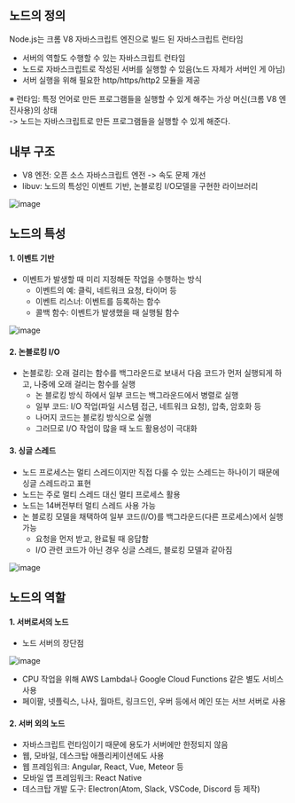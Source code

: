 ## 노드의 정의
Node.js는 크롬 V8 자바스크립트 엔진으로 빌드 된 자바스크립트 런타임
* 서버의 역할도 수행할 수 있는 자바스크립트 런타임
* 노드로 자바스크립트로 작성된 서버를 실행할 수 있음(노드 자체가 서버인 게 아님)
* 서버 실행을 위해 필요한 http/https/http2 모듈을 제공

※ 런타임: 특정 언어로 만든 프로그램들을 실행할 수 있게 해주는 가상 머신(크롬 V8 엔진사용)의 상태
<br>
-> 노드는 자바스크립트로 만든 프로그램들을 실행할 수 있게 해준다.


## 내부 구조
* V8 엔전: 오픈 소스 자바스크립트 엔전 -> 속도 문제 개선
* libuv: 노드의 특성인 이벤트 기반, 논블로킹 I/O모델을 구현한 라이브러리

![image](https://user-images.githubusercontent.com/114047532/218671423-9a642e81-b495-4e06-9b7a-a812fd23693c.png)


## 노드의 특성
#### 1. 이벤트 기반
* 이벤트가 발생할 때 미리 지정해둔 작업을 수행하는 방식
  * 이벤트의 예: 클릭, 네트워크 요청, 타이머 등
  * 이벤트 리스너: 이벤트를 등록하는 함수
  * 콜백 함수: 이벤트가 발생했을 때 실행될 함수

![image](https://user-images.githubusercontent.com/114047532/218672687-3c6542b9-2a9b-49f3-acb5-b67a04b70f55.png)

#### 2. 논블로킹 I/O
* 논블로킹: 오래 걸리는 함수를 백그라운드로 보내서 다음 코드가 먼저 실행되게 하고, 나중에 오래 걸리는 함수를 실행
  * 논 블로킹 방식 하에서 일부 코드는 백그라운드에서 병렬로 실행
  * 일부 코드: I/O 작업(파일 시스템 접근, 네트워크 요청), 압축, 암호화 등
  * 나머지 코드는 블로킹 방식으로 실행
  * 그러므로 I/O 작업이 많을 때 노드 활용성이 극대화

#### 3. 싱글 스레드
* 노드 프로세스는 멀티 스레드이지만 직접 다룰 수 있는 스레드는 하나이기 때문에 싱글 스레드라고 표현
* 노드는 주로 멀티 스레드 대신 멀티 프로세스 활용
* 노드는 14버전부터 멀티 스레드 사용 가능
* 논 블로킹 모델을 채택하여 일부 코드(I/O)를 백그라운드(다른 프로세스)에서 실행 가능
  * 요청을 먼저 받고, 완료될 때 응답함
  * I/O 관련 코드가 아닌 경우 싱글 스레드, 블로킹 모델과 같아짐

![image](https://user-images.githubusercontent.com/114047532/218674636-f95a11c3-f14c-4617-abd2-4bf8ab23933e.png)


## 노드의 역할
#### 1. 서버로서의 노드
* 노드 서버의 장단점

![image](https://user-images.githubusercontent.com/114047532/218675587-125aff5c-3a73-479c-932f-83f0f91468e2.png)

* CPU 작업을 위해 AWS Lambda나 Google Cloud Functions 같은 별도 서비스 사용
* 페이팔, 넷플릭스, 나사, 월마트, 링크드인, 우버 등에서 메인 또는 서브 서버로 사용

#### 2. 서버 외의 노드
* 자바스크립트 런타임이기 때문에 용도가 서버에만 한정되지 않음
* 웹, 모바일, 데스크탑 애플리케이션에도 사용
 * 웹 프레임워크: Angular, React, Vue, Meteor 등
 * 모바일 앱 프레임워크: React Native
 * 데스크탑 개발 도구: Electron(Atom, Slack, VSCode, Discord 등 제작)
